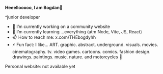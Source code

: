 **Heeellooooo, I am Bogdan👋**

^junior developer

- 🔭 I’m currently working on a community website
- 🌱 I’m currently learning ...everything (atm Node, Vite, JS, React)
- 📫 How to reach me: x.com/THEbogdyhh
- ⚡ Fun fact: I like... ART. graphic. abstract. underground. visuals. movies. cinematography. tv. video games. cartoons. comics. fashion design. drawings. paintings. music. nature. and motorcycles 👀


Personal website: not available yet




